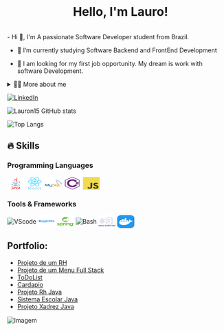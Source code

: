<!--título-->
<div id="user-content-toc">
  <ul align="center">
    <summary><h1 style="display: inline-block">Hello, I'm Lauro!</h1></summary>
</div>

<!-- Presentation -->
<p>
- Hi 👋, I'm A passionate Software Developer student from Brazil.

  - 🌱 I’m currently studying Software Backend and FrontEnd Development 

  - 🔭 I am looking for my first job opportunity. My dream is work with software Development.
</p>

<!-- Dropdown -->
<details>
  <summary>👨‍💻 More about me</summary>
<p>
  I am 30 years old, and an undergraduate student in Systems Analysis and Development at Universidade Cruzeiro do Sul. I hold a postgraduate degree in Full Stack Development from Universidade Descomplica, along with another postgraduate degree in Occupational Safety Engineering from Universidade Cruzeiro do Sul. Additionally, I am an Architect and Urban Planner, graduated from Centro Universitário UNA.

I have knowledge in Java, JavaScript, and C#, with experience in frameworks such as Spring Boot and Entity Framework. Currently, I am improving my development skills and seeking an internship, trainee, or junior position to start my career in the job market.

I learn quickly and am fluent in English, French, and Spanish. I also work as a translator and have collaborated with various international companies.
</p>
  - 💬

</details>

<!-- Links -->
[![LinkedIn](https://img.shields.io/badge/LinkedIn-0077B5?style=for-the-badge&logo=linkedin&logoColor=white)](https://www.linkedin.com/in/lauroadeveloper/)

<!-- GithubStats -->
![Lauron15 GitHub stats](https://github-readme-stats.vercel.app/api?username=lauron15&show_icons=true&theme=gotham)

![Top Langs](https://github-readme-stats.vercel.app/api/top-langs/?username=lauron15&size_weight=0.5&count_weight=0.5)

## 🔥 Skills
<!-- Skills: Programming Languages -->
  <div style="flex-basis: 48%;">
    <h3>Programming Languages</h3>
 <img align="center" alt="Java" height="30" width="40" src="https://github.com/devicons/devicon/blob/master/icons/java/java-original-wordmark.svg">
    <img align="center" alt="React" height="30" width="40" src="https://github.com/devicons/devicon/blob/master/icons/react/react-original-wordmark.svg">
    <img align="center" alt="MySql" height="30" width="40" src="https://github.com/devicons/devicon/blob/master/icons/mysql/mysql-original-wordmark.svg">
    <img align="center" alt=".Net" height="30" width="40" src="https://github.com/devicons/devicon/blob/master/icons/csharp/csharp-line.svg">
    <img align="center" alt=".Js" height="30" width="40" 
      src="https://github.com/devicons/devicon/blob/master/icons/javascript/javascript-original.svg">
  </div>
  
  <!-- Skills: Tools & Frameworks -->
  <div style="flex-basis: 48%;">
    <h3>Tools & Frameworks</h3>
    <img align="center" alt="VScode" height="30" width="40" src="https://cdn.jsdelivr.net/gh/devicons/devicon/icons/vscode/vscode-original.svg">
    <img align="center" alt="Intellij" height="30" width="40" src="https://github.com/devicons/devicon/blob/master/icons/intellij/intellij-plain-wordmark.svg">
    <img align="center" alt="SpringBoot" height="30" width="40" src="https://github.com/devicons/devicon/blob/master/icons/spring/spring-original-wordmark.svg">
     <img align="center" alt="Bash" height="30" width="40" src="https://cdn.jsdelivr.net/gh/devicons/devicon/icons/bash/bash-original.svg">
     <img align="center" alt="VisualStudio" height="30" width="40" src="https://github.com/devicons/devicon/blob/master/icons/visualstudio/visualstudio-line-wordmark.svg">
      <img align="center" alt="Docker" height="30" width="40" src="https://github.com/tandpfun/skill-icons/blob/main/icons/Docker.svg">
  </div>
  
<!-- Portfolio -->
## Portfolio:
- [Projeto de um RH ](https://github.com/lauron15/ProjetoRhh---CSHARP)
- [Projeto de um Menu Full Stack](https://github.com/lauron15/Projeto-de-um-Menu-Full-Stack-)
- [ToDoList](https://github.com/lauron15/ToDoList)
- [Cardapio](https://github.com/lauron15/Cardapio)
- [Projeto Rh Java](https://github.com/lauron15/ProjetoRH)
- [Sistema Escolar Java](https://github.com/lauron15/SistemaEscolar)
- [Projeto Xadrez Java](https://github.com/lauron15/Projeto---Xadrez-Java)

<!-- GIF -->
<p align="left">
  <img align="center" src="https://user-images.githubusercontent.com/74038190/212897707-026174ef-f09d-4d41-a4bb-c7266f5420b0.gif" alt="Imagem">
</p>


  

